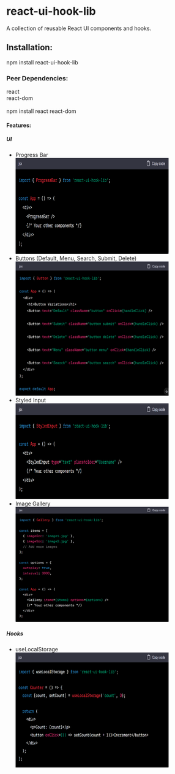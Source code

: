 <h1>react-ui-hook-lib</h1>
A collection of reusable React UI components and hooks.

<h2>Installation:</h2>
npm install react-ui-hook-lib

<h3>Peer Dependencies:</h3>
react<br/>
react-dom
<br><br>
npm install react react-dom

<h4>Features:</h4>
<h5>UI</h5>
<ul>
<li>Progress Bar</li>
<img width="400px" height="250px" src="images/image.png">
<li>Buttons (Default, Menu, Search, Submit, Delete)</li>
<img width="400px" height="350px" src="images/image3.png">
<li>Styled Input</li>
<img width="400px" height="250px" src="images/image4.png">
<li>Image Gallery</li>
  <img width="400px" height="300px" src="images/image2.png">
</ul>

<h5>Hooks</h5>
<ul>
<li>useLocalStorage</li>
<img width="400px" height="300px" src="images/image5.png">
</ul>




